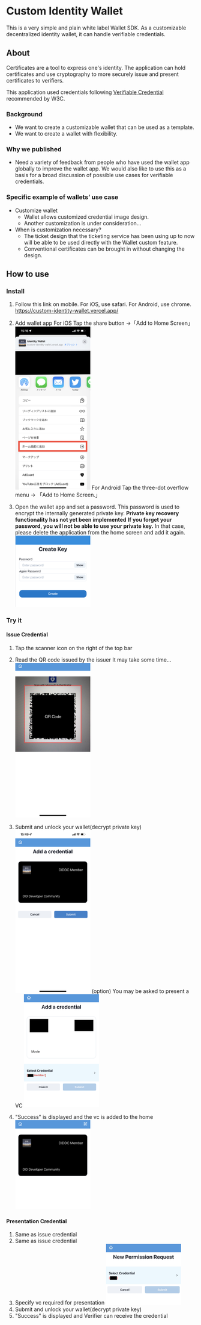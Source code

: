 # Custom Identity Wallet

This is a very simple and plain white label Wallet SDK. As a customizable decentralized identity wallet, it can handle verifiable credentials.

## About

Certificates are a tool to express one's identity. The application can hold certificates and use cryptography to more securely issue and present certificates to verifiers.

This application used credentials following [Verifiable Credential](https://www.w3.org/TR/vc-data-model/) recommended by W3C.

### Background

- We want to create a customizable wallet that can be used as a template.
- We want to create a wallet with flexibility.

### Why we published

- Need a variety of feedback from people who have used the wallet app globally to improve the wallet app. We would also like to use this as a basis for a broad discussion of possible use cases for verifiable credentials.

### Specific example of wallets’ use case

- Customize wallet
  - Wallet allows customized credential image design.
  - Another customization is under consideration...
- When is customization necessary?
  - The ticket design that the ticketing service has been using up to now will be able to be used directly with the Wallet custom feature.
  - Conventional certificates can be brought in without changing the design.

## How to use

### Install

1. Follow this link on mobile.
   For iOS, use safari. For Android, use chrome.
   https://custom-identity-wallet.vercel.app/

2. Add wallet app
   For iOS
   Tap the share button →「Add to Home Screen」
   <img src="./docs/assets/safari-add-home-ja.jpeg" alt="safari add to home screen img" width="200" >
   For Android
   Tap the three-dot overflow menu → 「Add to Home Screen.」
3. Open the wallet app and set a password.
   This password is used to encrypt the internally generated private key.
   **Private key recovery functionality has not yet been implemented**
   **If you forget your password, you will not be able to use your private key.** In that case, please delete the application from the home screen and add it again.
   <img src="./docs/assets/create-key.png" alt="setting password" width="200" >

### Try it

#### Issue Credential

1. Tap the scanner icon on the right of the top bar
2. Read the QR code issued by the issuer
   It may take some time...
   <img src="./docs/assets/scanner-qr.jpeg" alt="scanner page" width="200">
3. Submit and unlock your wallet(decrypt private key)
   <img src="./docs/assets/issue-page.jpeg" alt="issue page" width="200">
   (option)
   You may be asked to present a VC
   <img src="./docs/assets/vc-to-vc.jpeg" alt="vc to vc page" width="200">

4. "Success" is displayed and the vc is added to the home
   <img src="./docs/assets/received-vc.jpg" alt="received vc" width="200">

#### Presentation Credential

1. Same as issue credential
2. Same as issue credential
3. Specify vc required for presentation
   <img src="./docs/assets/present-page.jpg" alt="present page" width="200">
4. Submit and unlock your wallet(decrypt private key)
5. "Success" is displayed and Verifier can receive the credential
